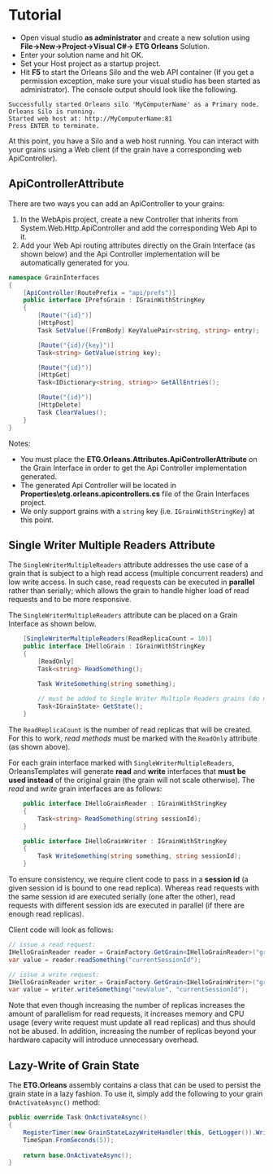 # Tutorial

* Open visual studio **as administrator** and create a new solution using **File->New->Project->Visual C#-> ETG Orleans** Solution.
* Enter your solution name and hit OK.
* Set your Host project as a startup project.
* Hit **F5** to start the Orleans Silo and the web API container (If you get a permission exception, make sure your visual studio has been started as administrator). The console output should look like the following.
```
Successfully started Orleans silo 'MyComputerName' as a Primary node.
Orleans Silo is running.
Started web host at: http://MyComputerName:81
Press ENTER to terminate.
```

At this point, you have a Silo and a web host running. You can interact with your grains using a Web client (if the grain have a corresponding web ApiController). 

## ApiControllerAttribute
There are two ways you can add an ApiController to your grains:

1. In the WebApis project, create a new Controller that inherits from System.Web.Http.ApiController and add the corresponding Web Api to it.
2. Add your Web Api routing attributes directly on the Grain Interface (as shown below) and the Api Controller implementation will be automatically generated for you.
```csharp
namespace GrainInterfaces
{
    [ApiController(RoutePrefix = "api/prefs")]
    public interface IPrefsGrain : IGrainWithStringKey
    {
        [Route("{id}")]
        [HttpPost]
        Task SetValue([FromBody] KeyValuePair<string, string> entry);

        [Route("{id}/{key}")]
        Task<string> GetValue(string key);

        [Route("{id}")]
        [HttpGet]
        Task<IDictionary<string, string>> GetAllEntries();

        [Route("{id}")]
        [HttpDelete]
        Task ClearValues();
    }
}
```
Notes: 
* You must place the **ETG.Orleans.Attributes.ApiControllerAttribute** on the Grain Interface in order to get the Api Controller implementation generated. 
* The generated Api Controller will be located in **Properties\etg.orleans.apicontrollers.cs** file of the Grain Interfaces project.
* We only support grains with a `string` key (i.e. `IGrainWithStringKey`) at this point. 

## Single Writer Multiple Readers Attribute
The `SingleWriterMultipleReaders` attribute addresses the use case of a grain that is subject to a high read access (multiple concurrent readers) and low write access. In such case, read requests can be executed in **parallel** rather than serially; which allows the grain to handle higher load of read requests and to be more responsive.

The `SingleWriterMultipleReaders` attribute can be placed on a Grain Interface as shown below.
```csharp
    [SingleWriterMultipleReaders(ReadReplicaCount = 10)]
    public interface IHelloGrain : IGrainWithStringKey
    {
        [ReadOnly]
        Task<string> ReadSomething();

        Task WriteSomething(string something);
        
        // must be added to Single Writer Multiple Readers grains (do not mark it as readonly).
        Task<IGrainState> GetState();
    }
```

The `ReadReplicaCount` is the number of read replicas that will be created. For this to work, *read methods* must be marked with the `ReadOnly` attribute (as shown above).

For each grain interface marked with `SingleWriterMultipleReaders`, OrleansTemplates will generate **read** and **write** interfaces that **must be used instead** of the original grain (the grain will not scale otherwise). The *read* and *write* grain interfaces are as follows:

```csharp
    public interface IHelloGrainReader : IGrainWithStringKey
    {
        Task<string> ReadSomething(string sessionId);
    }

    public interface IHelloGrainWriter : IGrainWithStringKey
    {
        Task WriteSomething(string something, string sessionId);
    }
```

To ensure consistency, we require client code to pass in a **session id** (a given session id is bound to one read replica). Whereas read requests with the same session id are executed serially (one after the other), read requests with different session ids are executed in parallel (if there are enough read replicas).

Client code will look as follows:
```csharp
// issue a read request:
IHelloGrainReader reader = GrainFactory.GetGrain<IHelloGrainReader>("grainId");
var value = reader.readSomething("currentSessionId");

// issue a write request:
IHelloGrainReader writer = GrainFactory.GetGrain<IHelloGrainWriter>("grainId");
var value = writer.writeSomething("newValue", "currentSessionId");
```

Note that even though increasing the number of replicas increases the amount of parallelism for read requests, it increases memory and CPU usage (every write request must update all read replicas) and thus should not be abused. In addition, increasing the number of replicas beyond your hardware capacity will introduce unnecessary overhead.

## Lazy-Write of Grain State
The **ETG.Orleans** assembly contains a class that can be used to persist the grain state in a lazy fashion. To use it, simply add the following to your grain `OnActivateAsync()` method:

```csharp
public override Task OnActivateAsync()
{
    RegisterTimer(new GrainStateLazyWriteHandler(this, GetLogger()).WriteState, State, TimeSpan.FromSeconds(5),
    TimeSpan.FromSeconds(5));
    
    return base.OnActivateAsync();
}    
```